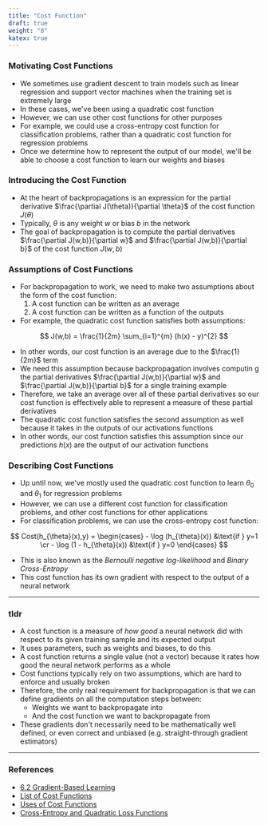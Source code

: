 ```yaml
---
title: "Cost Function"
draft: true
weight: "8"
katex: true
---
```


### Motivating Cost Functions
- We sometimes use gradient descent to train models such as linear regression and support vector machines when the training set is extremely large
- In these cases, we've been using a quadratic cost function
- However, we can use other cost functions for other purposes
- For example, we could use a cross-entropy cost function for classification problems, rather than a quadratic cost function for regression problems
- Once we determine how to represent the output of our model, we'll be able to choose a cost function to learn our weights and biases

### Introducing the Cost Function
- At the heart of backpropagations is an expression for the partial derivative $\frac{\partial J(\theta)}{\partial \theta}$ of the cost function $J(\theta)$
- Typically, $\theta$ is any weight $w$ or bias $b$ in the network
- The goal of backpropagation is to compute the partial derivatives $\frac{\partial J(w,b)}{\partial w}$ and $\frac{\partial J(w,b)}{\partial b}$ of the cost function $J(w,b)$

### Assumptions of Cost Functions
- For backpropagation to work, we need to make two assumptions about the form of the cost function:
	1. A cost function can be written as an average
	2. A cost function can be written as a function of the outputs
- For example, the quadratic cost function satisfies both assumptions:

$$ J(w,b) = \frac{1}{2m} \sum_{i=1}^{m} (h(x) - y)^{2} $$

- In other words, our cost function is an average due to the $\frac{1}{2m}$ term
- We need this assumption because backpropagation involves computin
g the partial derivatives $\frac{\partial J(w,b)}{\partial w}$ and $\frac{\partial J(w,b)}{\partial b}$ for a single training example
- Therefore, we take an average over all of these partial derivatives so our cost function is effectively able to represent a measure of these partial derivatives
- The quadratic cost function satisfies the second assumption as well because it takes in the outputs of our activations functions
- In other words, our cost function satisfies this assumption since our predictions $h(x)$ are the output of our activation functions

### Describing Cost Functions
- Up until now, we've mostly used the quadratic cost function to learn $\theta_{0}$ and $\theta_{1}$ for regression problems
- However, we can use a different cost function for classification problems, and other cost functions for other applications
- For classification problems, we can use the cross-entropy cost function:

$$ Cost(h_{\theta}(x),y) = \begin{cases} - \log (h_{\theta}(x)) &\text{if } y=1 \cr - \log (1 - h_{\theta}(x)) &\text{if } y=0 \end{cases} $$

- This is also known as the *Bernoulli negative log-likelihood* and *Binary Cross-Entropy*
- This cost function has its own gradient with respect to the output of a neural network 

---

### tldr
- A cost function is a measure of *how good* a neural network did with respect to its given training sample and its expected output
- It uses parameters, such as weights and biases, to do this
- A cost function returns a single value (not a vector) because it rates how good the neural network performs as a whole
- Cost functions typically rely on two assumptions, which are hard to enforce and usually broken
- Therefore, the only real requirement for backpropagation is that we can define gradients on all the computation steps between:
	- Weights we want to backpropagate into
	- And the cost function we want to backpropagate from
- These gradients don't necessarily need to be mathematically well defined, or even correct and unbiased (e.g. straight-through gradient estimators)

---

### References
- [6.2 Gradient-Based Learning](http://www.deeplearningbook.org/contents/mlp.html#pf6)
- [List of Cost Functions](https://jmlb.github.io/flashcards/2018/04/21/list_cost_functions_fo_neuralnets/)
- [Uses of Cost Functions](https://stats.stackexchange.com/questions/154879/a-list-of-cost-functions-used-in-neural-networks-alongside-applications)
- [Cross-Entropy and Quadratic Loss Functions](https://machinelearningmastery.com/loss-and-loss-functions-for-training-deep-learning-neural-networks/)
